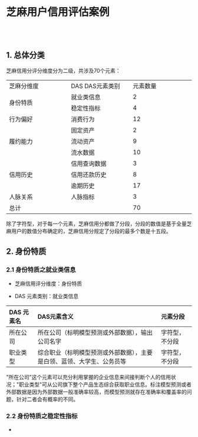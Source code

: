 # 芝麻用户信用评估案例

<br>
<br>

## 1. 总体分类

芝麻信用分评分维度分为二级，共涉及70个元素：

<table>
    <tr>
        <td  width= "25% "> 芝麻分维度 </td>
        <td  width= "25% "> DAS DAS元素类别 </td>
        <td  width= "25% "> 元素数量 </td>
    </tr>
    <tr>
        <td rowspan = '2'> 身份特质 </td>
        <td> 就业类信息 </td>
        <td> 2 </td>
    </tr>
    <tr>
        <td> 稳定性指标 </td>
        <td> 4 </td>
    </tr>
        <td> 行为偏好 </td>
        <td> 消费行为 </td>
        <td> 12 </td>
    </tr>
    <tr>
        <td rowspan = '3'> 履约能力 </td>
        <td> 固定资产 </td>
        <td> 2 </td>
    </tr>
    <tr>
        <td> 流动资产 </td>
        <td> 9 </td>
    </tr>
    <tr>
        <td> 流水数据 </td>
        <td> 10 </td>
    </tr>
    <tr>
        <td rowspan = '3'> 信用历史 </td>
        <td> 信用查询数据 </td>
        <td> 3 </td>
    </tr>
    <tr>
        <td> 信用还款历史 </td>
        <td> 8 </td>
    </tr>
    <tr>
        <td> 逾期历史 </td>
        <td> 17 </td>
    </tr>
    <tr>
        <td> 人脉关系 </td>
        <td> 人脉指标 </td>
        <td> 3 </td>
    </tr>
    <tr>
        <td colspan = '2'>总计</td>
        <td> 70 </td>
    </tr>    
</table>

除了字符型，对于每一个元素，芝麻信用分都做了分段，分段的数值是基于全量芝麻用户的数值分布确定的，芝麻信用分规定了分段的最多个数是十五段。

## 2. 身份特质

### 2.1 身份特质之就业类信息

- 芝麻信用评分维度：身份特质

- DAS 元素类别：就业类信息

|DAS 元素名| DAS元素含义 | 元素分段 |
|:---|:---|:---|
|所在公司|所在公司（标明模型预测或外部数据），输出公司名字|字符型，不分段|
|职业类型|综合职业（标明模型预测或外部数据），主要是白领、蓝领、大学生、公务员等|字符型，不分段|

"所在公司"这个元素可以充分利用掌握的企业信息来间接判断个人的信用状况；"职业类型"可从公司旗下整个产品生态综合获取职业信息。标注模型预测或者外部数据是因为外部数据一般准确率较高，而模型预测就存在准确率和覆盖率的问题，针对二者会有概率的不同。

### 2.2 身份特质之稳定性指标

- 

